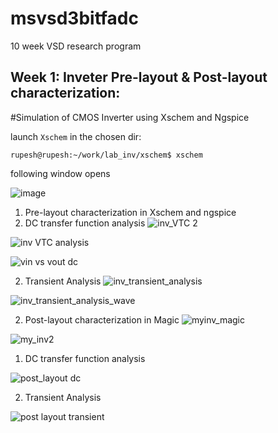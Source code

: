 # msvsd3bitfadc
10 week VSD research program


## Week 1: Inveter Pre-layout & Post-layout characterization:

#Simulation of CMOS Inverter using Xschem and Ngspice

launch `Xschem` in the chosen dir:
```
rupesh@rupesh:~/work/lab_inv/xschem$ xschem
```
following window opens

![image](https://user-images.githubusercontent.com/94752269/218549570-dd1b429b-3f39-423c-83a2-35c4408aa1e3.png)

1. Pre-layout characterization in Xschem and ngspice
  1. DC transfer function analysis
  ![inv_VTC 2](https://user-images.githubusercontent.com/94752269/218339465-58f6708d-e84e-4170-8f98-3cb4fc373bf3.png)
  
  ![inv VTC analysis](https://user-images.githubusercontent.com/94752269/218339467-4764799b-4ba5-4be3-8d0f-0e3872e1efa6.png)
  
  ![vin vs vout dc](https://user-images.githubusercontent.com/94752269/218339476-f5e02283-485b-4556-8917-b878bbda7b30.png)
  
  2. Transient Analysis
   ![inv_transient_analysis ](https://user-images.githubusercontent.com/94752269/218339460-65ea48d1-3a83-438f-a2a8-8d44b352cc4b.png)
   
   ![inv_transient_analysis_wave](https://user-images.githubusercontent.com/94752269/218339462-cf4d5cae-20a6-4453-b304-4bc9d3fcf9b0.png)
   
2. Post-layout characterization in Magic
![myinv_magic](https://user-images.githubusercontent.com/94752269/218339474-2f9cea90-48af-4fd3-ad22-77a8d5d7dff6.png)

![my_inv2](https://user-images.githubusercontent.com/94752269/218339471-0ecc5ee0-b322-4ad5-87d6-2690e1a558d6.png)

  1. DC transfer function analysis
  
![post_layout dc](https://user-images.githubusercontent.com/94752269/218552649-b6b889de-7450-4bcd-bb45-4261f720a4ba.png)

 
  2. Transient Analysis

![post layout transient](https://user-images.githubusercontent.com/94752269/218552771-f0a1fadf-2226-434c-9ea3-aa4b850f2599.png)


